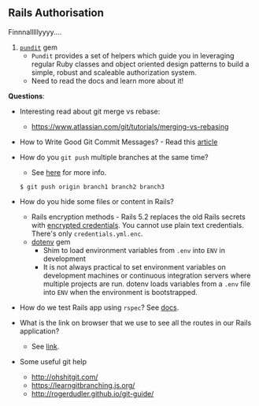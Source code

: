 

## **Rails Authorisation**
Finnnalllllyyyy....

1. [```pundit```](https://github.com/varvet/pundit) gem
    - ```Pundit``` provides a set of helpers which guide you in leveraging regular Ruby classes and object oriented design patterns to build a simple, robust and scaleable authorization system.
    - Need to read the docs and learn more about it!


**Questions**:
- Interesting read about git merge vs rebase:
    - https://www.atlassian.com/git/tutorials/merging-vs-rebasing

- How to Write Good Git Commit Messages? - Read this [article](https://chris.beams.io/posts/git-commit/)

- How do you ```git push``` multiple branches at the same time?
    - See [here](https://stackoverflow.com/questions/13000563/how-to-push-multiple-branches-from-multiple-commits) for more info.
    ```
    $ git push origin branch1 branch2 branch3
    ```

- How do you hide some files or content in Rails?
    - Rails encryption methods - Rails 5.2 replaces the old Rails secrets with [encrypted credentials](https://www.engineyard.com/blog/rails-encrypted-credentials-on-rails-5.2). You cannot use plain text credentials. There's only ```credentials.yml.enc```.
    - [dotenv](https://github.com/bkeepers/dotenv) gem
        - Shim to load environment variables from ```.env``` into ```ENV``` in development
        - It is not always practical to set environment variables on development machines or continuous integration servers where multiple projects are run. dotenv loads variables from a ```.env``` file into ```ENV``` when the environment is bootstrapped.

- How do we test Rails app using ```rspec```? See [docs](https://github.com/rspec/rspec-rails).
- What is the link on browser that we use to see all the routes in our Rails application?
    - See [link](http://localhost:3000/rails/info/routes).

- Some useful git help
    - http://ohshitgit.com/
    - https://learngitbranching.js.org/
    - http://rogerdudler.github.io/git-guide/
